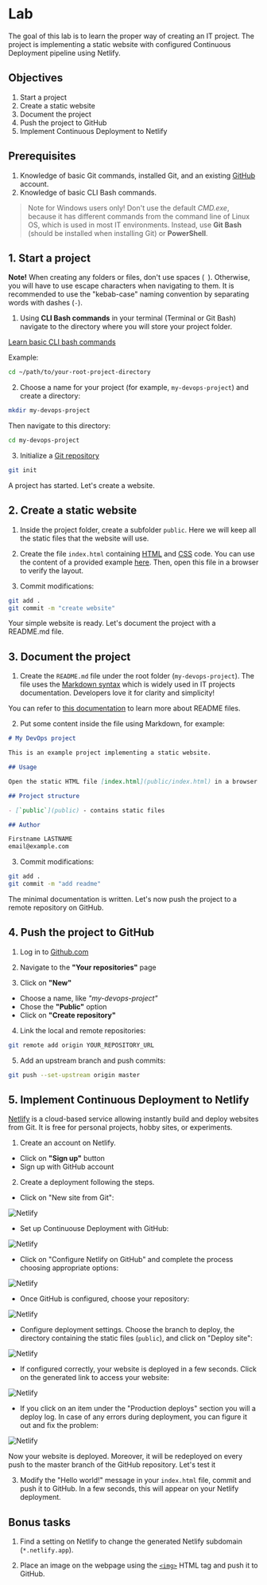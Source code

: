 
# Lab

The goal of this lab is to learn the proper way of creating an IT project. The project is implementing a static website with configured Continuous Deployment pipeline using Netlify. 

## Objectives

1. Start a project
2. Create a static website
3. Document the project
4. Push the project to GitHub
5. Implement Continuous Deployment to Netlify

## Prerequisites

1. Knowledge of basic Git commands, installed Git, and an existing [GitHub](https://github.com/) account.
2. Knowledge of basic CLI Bash commands.

> Note for Windows users only! Don't use the default *CMD.exe*, because it has different commands from the command line of Linux OS, which is used in most IT environments. Instead, use **Git Bash** (should be installed when installing Git) or **PowerShell**. 

## 1. Start a project

**Note!** When creating any folders or files, don't use spaces (` `). Otherwise, you will have to use escape characters when navigating to them. It is recommended to use the "kebab-case" naming convention by separating words with dashes (`-`).

1. Using **CLI Bash commands** in your terminal (Terminal or Git Bash) navigate to the directory where you will store your project folder.

[Learn basic CLI bash commands](https://www.educative.io/blog/bash-shell-command-cheat-sheet)

Example:

```bash 
cd ~/path/to/your-root-project-directory
```

2. Choose a name for your project (for example, `my-devops-project`) and create a directory:

```bash
mkdir my-devops-project
```

Then navigate to this directory:

```bash
cd my-devops-project
```

3. Initialize a [Git repository](https://git-scm.com/book/en/v2/Git-Basics-Getting-a-Git-Repository)

```bash
git init
```

A project has started. Let's create a website.

## 2. Create a static website

1. Inside the project folder, create a subfolder `public`. Here we will keep all the static files that the website will use.

2. Create the file `index.html` containing [HTML](https://developer.mozilla.org/en-US/docs/Web/HTML) and [CSS](https://developer.mozilla.org/en-US/docs/Web/CSS) code. You can use the content of a provided example [here](assets/index.html). Then, open this file in a browser to verify the layout.

3. Commit modifications:

```bash
git add .
git commit -m "create website"
```

Your simple website is ready. Let's document the project with a README.md file.

## 3. Document the project

1. Create the `README.md` file under the root folder (`my-devops-project`). The file uses the [Markdown syntax](https://www.markdownguide.org/basic-syntax/) which is widely used in IT projects documentation. Developers love it for clarity and simplicity!

You can refer to [this documentation](https://www.makeareadme.com/) to learn more about README files.

2. Put some content inside the file using Markdown, for example:

```md
# My DevOps project

This is an example project implementing a static website.

## Usage

Open the static HTML file [index.html](public/index.html) in a browser.

## Project structure

- [`public`](public) - contains static files

## Author

Firstname LASTNAME    
email@example.com
```

3. Commit modifications:

```bash
git add .
git commit -m "add readme"
```

The minimal documentation is written. Let's now push the project to a remote repository on GitHub.

## 4. Push the project to GitHub

1. Log in to [Github.com](https://github.com/)

2. Navigate to the **"Your repositories"** page

3. Click on **"New"**   
  - Choose a name, like *"my-devops-project"*
  - Chose the **"Public"** option
  - Click on **"Create repository"**

4. Link the local and remote repositories:

```bash
git remote add origin YOUR_REPOSITORY_URL
```

5. Add an upstream branch and push commits:

```bash
git push --set-upstream origin master
```

## 5. Implement Continuous Deployment to Netlify

[Netlify](https://www.netlify.com/) is a cloud-based service allowing instantly build and deploy websites from Git. It is free for personal projects, hobby sites, or experiments.

1. Create an account on Netlify.   
  - Click on **"Sign up"** button
  - Sign up with GitHub account

2. Create a deployment following the steps.

- Click on "New site from Git":

![Netlify](image/netlify-1.png)

- Set up Continuouse Deployment with GitHub:

![Netlify](image/netlify-2.png)

- Click on "Configure Netlify on GitHub" and complete the process choosing appropriate options:

![Netlify](image/netlify-3.png)

- Once GitHub is configured, choose your repository:

![Netlify](image/netlify-4.png)

- Configure deployment settings. Choose the branch to deploy, the directory containing the static files (`public`), and click on "Deploy site":

![Netlify](image/netlify-5.png)

- If configured correctly, your website is deployed in a few seconds. Click on the generated link to access your website:

![Netlify](image/netlify-6.png)

- If you click on an item under the "Production deploys" section you will a deploy log. In case of any errors during deployment, you can figure it out and fix the problem:

![Netlify](image/netlify-7.png)

Now your website is deployed. Moreover, it will be redeployed on every push to the master branch of the GitHub repository. Let's test it

3. Modify the "Hello world!" message in your `index.html` file, commit and push it to GitHub. In a few seconds, this will appear on your Netlify deployment.

## Bonus tasks

1. Find a setting on Netlify to change the generated Netlify subdomain (`*.netlify.app`).

2. Place an image on the webpage using the [`<img>`](https://developer.mozilla.org/en-US/docs/Web/HTML/Element/img) HTML tag and push it to GitHub.
